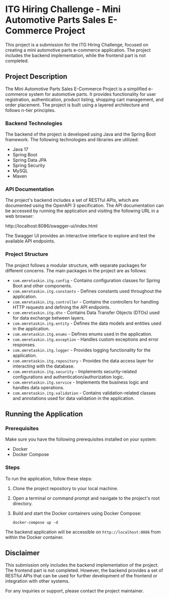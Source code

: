 # ITG Hiring Challenge - Mini Automotive Parts Sales E-Commerce Project

This project is a submission for the ITG Hiring Challenge, focused on creating a mini automotive parts e-commerce application. The project includes the backend implementation, while the frontend part is not completed.

## Project Description

The Mini Automotive Parts Sales E-Commerce Project is a simplified e-commerce system for automotive parts. It provides functionality for user registration, authentication, product listing, shopping cart management, and order placement. The project is built using a layered architecture and follows n-tier principles.

### Backend Technologies

The backend of the project is developed using Java and the Spring Boot framework. The following technologies and libraries are utilized:

- Java 17
- Spring Boot
- Spring Data JPA
- Spring Security
- MySQL
- Maven

### API Documentation

The project's backend includes a set of RESTful APIs, which are documented using the OpenAPI 3 specification. The API documentation can be accessed by running the application and visiting the following URL in a web browser:

http://localhost:8086/swagger-ui/index.html

The Swagger UI provides an interactive interface to explore and test the available API endpoints.

### Project Structure

The project follows a modular structure, with separate packages for different concerns. The main packages in the project are as follows:

- `com.emretaskin.itg.config` - Contains configuration classes for Spring Boot and other components.
- `com.emretaskin.itg.constants` - Defines constants used throughout the application.
- `com.emretaskin.itg.controller` - Contains the controllers for handling HTTP requests and defining the API endpoints.
- `com.emretaskin.itg.dto` - Contains Data Transfer Objects (DTOs) used for data exchange between layers.
- `com.emretaskin.itg.entity` - Defines the data models and entities used in the application.
- `com.emretaskin.itg.enums` - Defines enums used in the application.
- `com.emretaskin.itg.exception` - Handles custom exceptions and error responses.
- `com.emretaskin.itg.logger` - Provides logging functionality for the application.
- `com.emretaskin.itg.repository` - Provides the data access layer for interacting with the database.
- `com.emretaskin.itg.security` - Implements security-related configurations and authentication/authorization logic.
- `com.emretaskin.itg.service` - Implements the business logic and handles data operations.
- `com.emretaskin.itg.validation` - Contains validation-related classes and annotations used for data validation in the application.

## Running the Application

### Prerequisites

Make sure you have the following prerequisites installed on your system:

- Docker
- Docker Compose

### Steps

To run the application, follow these steps:

1. Clone the project repository to your local machine.

2. Open a terminal or command prompt and navigate to the project's root directory.

3. Build and start the Docker containers using Docker Compose:

   ```shell
   docker-compose up -d
   ```
The backend application will be accessible on `http://localhost:8086` from within the Docker container.

## Disclaimer

This submission only includes the backend implementation of the project. The frontend part is not completed. However, the backend provides a set of RESTful APIs that can be used for further development of the frontend or integration with other systems.

For any inquiries or support, please contact the project maintainer.
